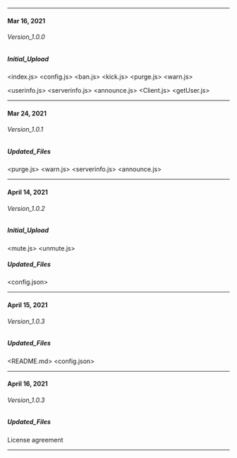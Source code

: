 __________________
#### Mar 16, 2021

  ###### Version_1.0.0
  ##### Initial_Upload 
   <index.js> <config.js> <ban.js> <kick.js> <purge.js> <warn.js>
   
   <userinfo.js> <serverinfo.js> <announce.js> <Client.js> <getUser.js>
   
__________________
  #### Mar 24, 2021

  ###### Version_1.0.1
  
  ##### Updated_Files
   <purge.js> <warn.js> <serverinfo.js> <announce.js>   
   
__________________
  #### April 14, 2021

  ###### Version_1.0.2
  ##### Initial_Upload
   <mute.js> <unmute.js>
  ##### Updated_Files
   <config.json>
__________________
  #### April 15, 2021

  ###### Version_1.0.3
  
  ##### Updated_Files
   <README.md> <config.json>
   
__________________
  #### April 16, 2021

  ###### Version_1.0.3
  
  ##### Updated_Files
   License agreement
  
__________________
